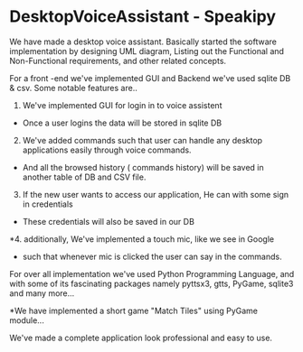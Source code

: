# DesktopVoiceAssistant - Speakipy


We have made a desktop voice assistant. Basically started the software implementation by designing UML diagram, Listing out the Functional and Non-Functional requirements, and other related concepts.

For a front -end we've implemented GUI and Backend we've used sqlite DB & csv.
Some notable features are..
1. We've implemented GUI for login in to voice assistent
- Once a user logins the data will be stored in sqlite DB
2. We've added  commands such that user can handle any desktop applications easily through voice commands.
- And all the browsed history ( commands history) will be saved in another table of DB and CSV file.

3. If the new user wants to access our application, He can with some sign in credentials 
- These credentials will also be saved in our DB 

*4. additionally, We've implemented a touch mic, like we see in Google 
- such that whenever mic is clicked the user can say in the commands.
 
For over all implementation we've used Python Programming Language, and with some of its fascinating packages namely pyttsx3, gtts, PyGame, sqlite3 and many more...

*We have implemented a short game "Match Tiles" using PyGame module...

We've made a complete application look professional and easy to use.
